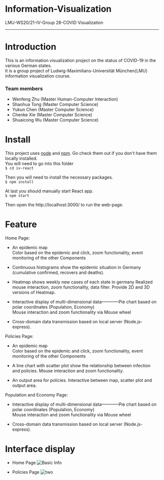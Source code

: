 # Information-Visualization
LMU-WS20/21-IV-Group 28-COVID Visualization
***
# Introduction
This is an information visualization project on the status of COVID-19 in the various German states.  
It is a group project of Ludwig-Maximilians-Universität München(LMU) information visualization course.  
### Team members
- Wenfeng Zhu (Master Human-Computer Interaction)
- Shaohua Tong (Master Computer Science)
- Yukun Chen (Master Computer Science)
- Chenke Xie (Master Computer Science)
- Shuaicong Wu (Master Computer Science)
# Install
This project uses [node](https://nodejs.org/en/) and [npm](https://www.npmjs.com/). Go check them out if you don't have them locally installed.  
You will need to go into this folder  
`$ cd iv-react`  
 
 Then you will need to install the necessary packages.  
`$ npm install`  

At last you should manually start React app.  
    `$ npm start`  

Then open the http://localhost:3000/ to run the web-page.

# Feature
Home Page:
- An epidemic map  
Color based on the epidemic and click, zoom functionality, event monitoring of the other Components 

- Continuous histograms show the epidemic situation in Germany (cumulative confirmed, recovers and deaths).  

- Heatmap shows weekly new cases of each state in germany
Realized mouse interaction, zoom functionality, data filter. 
Provide 2D and 3D versions of Heatmap.

- Interactive display of multi-dimensional data————Pie chart based on polar coordinates (Population, Economy)  
Mouse interaction and zoom functionality via Mouse wheel

- Cross-domain data transmission based on local server (Node.js-express).

Policies Page:
- An epidemic map  
Color based on the epidemic and click, zoom functionality, event monitoring of the other Components 

- A line chart with scatter plot show the relationship between infection and policies.
Mouse interaction and zoom functionality.

- An output area for policies.
Interactive between map, scatter plot and output area.

Population and Economy Page:
- Interactive display of multi-dimensional data————Pie chart based on polar coordinates (Population, Economy)  
Mouse interaction and zoom functionality via Mouse wheel

- Cross-domain data transmission based on local server (Node.js-express).

# Interface display
- Home Page
![Basic Info]()  

- Policies Page
![two]()